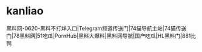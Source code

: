# kanliao
黑料网-0620-黑料不打烊入口|Telegram频道传送门|74猫导航主站|74猫传送门|78黑料网|51吃瓜|PornHub|黑料大爆料|黑料网导航|国产吃瓜|HL黑料门|881比鸭
